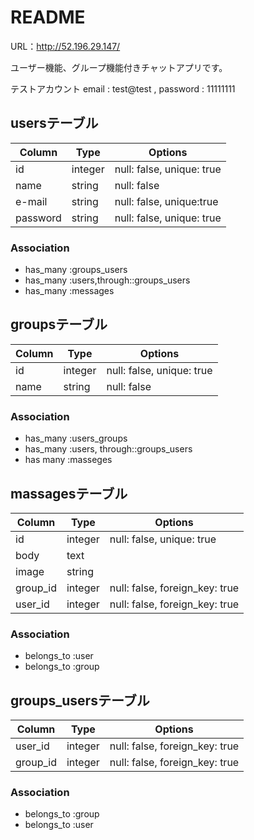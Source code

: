 # README

URL：http://52.196.29.147/

ユーザー機能、グループ機能付きチャットアプリです。

テストアカウント email : test@test ,  password : 11111111 　

## usersテーブル

|Column|Type|Options|
|------|----|-------|
|id|integer|null: false, unique: true|
|name|string|null: false|
|e-mail|string|null: false, unique:true|
|password|string|null: false, unique: true|

### Association
-  has_many :groups_users
-  has_many :users,through::groups_users
-  has_many :messages


## groupsテーブル

|Column|Type|Options|
|------|----|-------|
|id|integer|null: false, unique: true|
|name|string|null: false|

### Association
-  has_many :users_groups
-  has_many :users, through::groups_users
-  has many :masseges


## massagesテーブル

|Column|Type|Options|
|------|----|-------|
|id|integer|null: false, unique: true|
|body|text|
|image|string|
|group_id|integer|null: false, foreign_key: true|
|user_id|integer|null: false, foreign_key: true|

### Association
-  belongs_to :user
-  belongs_to :group


## groups_usersテーブル

|Column|Type|Options|
|------|----|-------|
|user_id|integer|null: false, foreign_key: true|
|group_id|integer|null: false, foreign_key: true|

### Association
- belongs_to :group
- belongs_to :user

